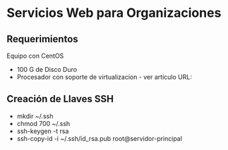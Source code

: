 # Servicios Web para Organizaciones
## Requerimientos
Equipo con CentOS
- 100 G de Disco Duro
- Procesador con soporte de virtualizacion - ver artículo URL:


## Creación de Llaves SSH
- mkdir ~/.ssh
- chmod 700 ~/.ssh
- ssh-keygen -t rsa
- ssh-copy-id -i ~/.ssh/id_rsa.pub root@servidor-principal
